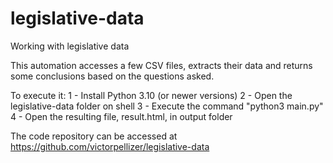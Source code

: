 # legislative-data
Working with legislative data

This automation accesses a few CSV files, extracts their data and returns
some conclusions based on the questions asked.

To execute it:
1 - Install Python 3.10 (or newer versions)
2 - Open the legislative-data folder on shell
3 - Execute the command "python3 main.py"
4 - Open the resulting file, result.html, in output folder

The code repository can be accessed at https://github.com/victorpellizer/legislative-data